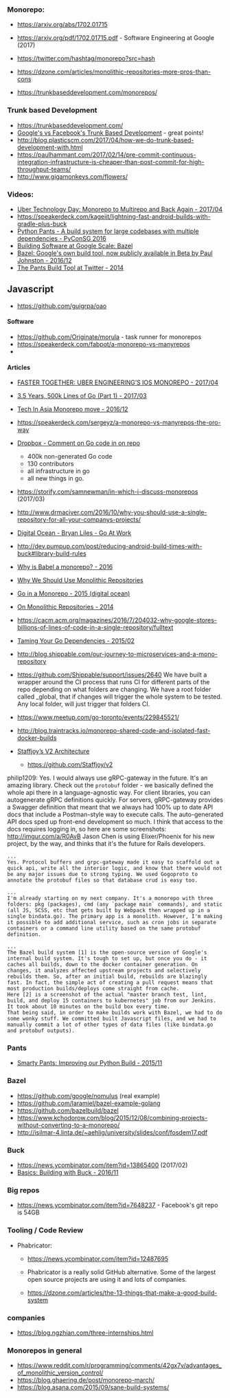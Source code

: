 ### Monorepo:

- https://arxiv.org/abs/1702.01715
- https://arxiv.org/pdf/1702.01715.pdf - Software Engineering at Google (2017)

- https://twitter.com/hashtag/monorepo?src=hash
- https://dzone.com/articles/monolithic-repositories-more-pros-than-cons
- https://trunkbaseddevelopment.com/monorepos/


### Trunk based Development

  - https://trunkbaseddevelopment.com/
  - [Google's vs Facebook's Trunk Based Development](http://paulhammant.com/2014/01/08/googles-vs-facebooks-trunk-based-development/) - great points!
  - http://blog.plasticscm.com/2017/04/how-we-do-trunk-based-development-with.html
  - https://paulhammant.com/2017/02/14/pre-commit-continuous-integration-infrastructure-is-cheaper-than-post-commit-for-high-throughput-teams/
  - http://www.gigamonkeys.com/flowers/


### Videos:
  - [Uber Technology Day: Monorepo to Multirepo and Back Again - 2017/04](https://www.youtube.com/watch?v=lV8-1S28ycM)
  - https://speakerdeck.com/kageiit/lightning-fast-android-builds-with-gradle-plus-buck
  - [Python Pants - A build system for large codebases with multiple dependencies - PyConSG 2016](https://www.youtube.com/watch?v=Q6sLN8rqkDE&t=1s)
  - [Building Software at Google Scale: Bazel](https://www.youtube.com/watch?v=6GCDfoAOKIY)
  - [Bazel: Google's own build tool, now publicly available in Beta by Paul Johnston - 2016/12](https://www.youtube.com/watch?v=G-4jqDgILCM)
  - [The Pants Build Tool at Twitter - 2014](https://www.youtube.com/watch?v=j_4CVpOIWsE)


## Javascript
  - https://github.com/guigrpa/oao


#### Software
  - https://github.com/Originate/morula - task runner for monorepos
  - https://speakerdeck.com/fabpot/a-monorepo-vs-manyrepos
  -


#### Articles
  - [FASTER TOGETHER: UBER ENGINEERING’S IOS MONOREPO - 2017/04](https://eng.uber.com/ios-monorepo/)
  - [3.5 Years, 500k Lines of Go (Part 1) - 2017/03](https://npf.io/2017/03/3.5yrs-500k-lines-of-go/)

  - [Tech In Asia Monorepo move - 2016/12](https://www.techinasia.com/talk/tia-engineering-monorepo-move)
  - https://speakerdeck.com/sergeyz/a-monorepo-vs-manyrepos-the-oro-way

  - [Dropbox - Comment on Go code in on repo](https://youtu.be/JOx9enktnUM?t=1113)
    - 400k non-generated Go code
    - 130 contributors
    - all infrastructure in go
    - all new things in go.

  - https://storify.com/samnewman/in-which-i-discuss-monorepos (2017/03)
  - http://www.drmaciver.com/2016/10/why-you-should-use-a-single-repository-for-all-your-companys-projects/

  - [Digital Ocean - Bryan Liles - Go At Work](https://youtu.be/Kx0nUrTItR0?t=958)
  - http://dev.pumpup.com/post/reducing-android-build-times-with-buck#library-build-rules


  - [Why is Babel a monorepo? - 2016](https://github.com/babel/babel/blob/master/doc/design/monorepo.md)
  - [Why We Should Use Monolithic Repositories](https://gist.github.com/arschles/5d7ba90495eb50fa04fc)
  - [Go in a Monorepo - 2015 (digital ocean)](https://blog.gopheracademy.com/advent-2015/go-in-a-monorepo/)
  - [On Monolithic Repositories - 2014](http://gregoryszorc.com/blog/2014/09/09/on-monolithic-repositories/)

  - https://cacm.acm.org/magazines/2016/7/204032-why-google-stores-billions-of-lines-of-code-in-a-single-repository/fulltext
  - [Taming Your Go Dependencies - 2015/02](https://www.digitalocean.com/company/blog/taming-your-go-dependencies/)
  - http://blog.shippable.com/our-journey-to-microservices-and-a-mono-repository
  - https://github.com/Shippable/support/issues/2640
    We have built a wrapper around the CI process that runs CI for different parts of the repo depending on what folders are changing.
    We have a root folder called _global, that if changes will trigger the whole system to be tested.
    Any local folder, will just trigger that folders CI.
  - https://www.meetup.com/go-toronto/events/229845521/


  - http://blog.traintracks.io/monorepo-shared-code-and-isolated-fast-docker-builds

  - [Staffjoy’s V2 Architecture](https://blog.staffjoy.com/staffjoys-v2-architecture-9d2fcb4015fd#.z8fydno1x)
    - https://github.com/Staffjoy/v2

  philip1209:
    Yes. I would always use gRPC-gateway in the future. It's an amazing library. Check out the `protobuf` folder - we basically defined the whole api there in a language-agnostic way. For client libraries, you can autogenerate gRPC definitions quickly. For servers, gRPC-gateway provides a Swagger definition that meant that we always had 100% up to date API docs that include a Postman-style way to execute calls. The auto-generated API docs sped up front-end development so much.
    I think that access to the docs requires logging in, so here are some screenshots: http://imgur.com/a/R0AvB
    Jason Chen is using Elixer/Phoenix for his new project, by the way, and thinks that it's the future for Rails developers.

    ...
    Yes. Protocol buffers and grpc-gateway made it easy to scaffold out a quick api, write all the interior logic, and know that there would not be any major issues due to strong typing. We used Gogoproto to annotate the protobuf files so that database crud is easy too.

    ...
    I'm already starting on my next company. It's a monorepo with three folders: pkg (packages), cmd (any `package main` commands), and static (all JS, SCSS, etc that gets built by Webpack then wrapped up in a single bindata.go). The primary app is a monolith. However, I'm making it possible to add additional service, such as cron jobs in separate containers or a command line utility based on the same protobuf definition.

    ...
    The Bazel build system [1] is the open-source version of Google's internal build system. It's tough to set up, but once you do - it caches all builds, down to the docker container generation. On changes, it analyzes affected upstream projects and selectively rebuilds them. So, after an initial build, rebuilds are blazingly fast. In fact, the simple act of creating a pull request means that most production builds/deploys come straight from cache.
    Here [2] is a screenshot of the actual "master branch test, lint, build, and deploy 15 containers to kubernetes" job from our Jenkins. It took about 10 minutes on the build box every time.
    That being said, in order to make builds work with Bazel, we had to do some wonky stuff. We committed built Javascript files, and we had to manually commit a lot of other types of data files (like bindata.go and protobuf outputs).



### Pants
  - [Smarty Pants: Improving our Python Build - 2015/11](http://oscardna.tumblr.com/post/133010618340/smartypants)


### Bazel
  - https://github.com/google/nomulus (real example)
  - https://github.com/laramiel/bazel-example-golang
  - https://github.com/bazelbuild/bazel
  - https://www.kchodorow.com/blog/2015/12/08/combining-projects-without-converting-to-a-monorepo/
  - http://isilmar-4.linta.de/~aehlig/university/slides/conf/fosdem17.pdf

### Buck
  - https://news.ycombinator.com/item?id=13865400 (2017/02)
  - [Basics: Building with Buck - 2016/11](https://www.youtube.com/watch?v=sZdDFfNJeuU)


### Big repos
  - https://news.ycombinator.com/item?id=7648237 -  Facebook's git repo is 54GB


### Tooling / Code Review
  - Phabricator:
    - https://news.ycombinator.com/item?id=12487695
    - Phabricator is a really solid GitHub alternative. Some of the largest open source projects are using it and lots of companies.


    - https://dzone.com/articles/the-13-things-that-make-a-good-build-system


### companies
  - https://blog.ngzhian.com/three-internships.html


### Monorepos in general

  - https://www.reddit.com/r/programming/comments/42gx7v/advantages_of_monolithic_version_control/
  - https://blog.ghaering.de/post/monorepo-march/
  - https://blog.asana.com/2015/09/sane-build-systems/
